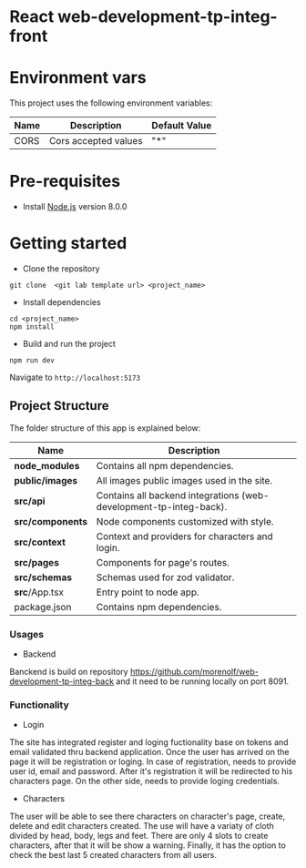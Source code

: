 # React web-development-tp-integ-front

# Environment vars
This project uses the following environment variables:

| Name                          | Description                         | Default Value                                  |
| ----------------------------- | ------------------------------------| -----------------------------------------------|
|CORS           | Cors accepted values            | "*"      |


# Pre-requisites
- Install [Node.js](https://nodejs.org/en/) version 8.0.0

# Getting started
- Clone the repository
```
git clone  <git lab template url> <project_name>
```
- Install dependencies
```
cd <project_name>
npm install
```
- Build and run the project
```
npm run dev
```
  Navigate to `http://localhost:5173`


## Project Structure
The folder structure of this app is explained below:

| Name | Description |
| ------------------------ | --------------------------------------------------------------------------------------------- |
| **node_modules**         | Contains all  npm dependencies.                                                            |
| **public/images**        | All images public images used in the site. |
| **src/api**              | Contains all backend integrations (web-development-tp-integ-back).
| **src/components**       | Node components customized with style. |
| **src/context**          | Context and providers for characters and login. |
| **src/pages**            | Components for page's routes.      |                 
| **src/schemas**          | Schemas used for zod validator.      |                 
| **src**/App.tsx          | Entry point to node app.                                                               |
| package.json             | Contains npm dependencies.   | 

### Usages

- Backend

Banckend is build on repository https://github.com/morenolf/web-development-tp-integ-back and it need to be running locally on port 8091.


### Functionality

- Login

The site has integrated register and loging fuctionality base on tokens and email validated thru backend application. Once the user has arrived on the page it will be registration or loging. 
In case of registration, needs to provide user id, email and password. After it's registration it will be redirected to his characters page.
On the other side, needs to provide loging credentials.

- Characters

The user will be able to see there characters on character's page, create, delete and edit characters created.
The use will have a variaty of cloth divided by head, body, legs and feet.
There are only 4 slots to create characters, after that it will be show a warning.
Finally, it has the option to check the best last 5 created characters from all users.
